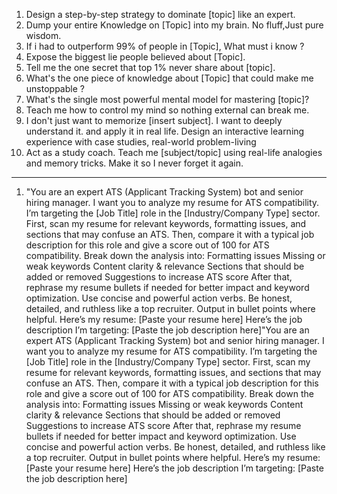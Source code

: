 1. Design a step-by-step strategy to dominate [topic] like an expert.
2. Dump your entire Knowledge on [Topic] into my brain. No fluff,Just pure wisdom.
3. If i had to outperform 99% of people in [Topic], What must i know ?
4. Expose the biggest lie people believed about [Topic].
5. Tell me the one secret that top 1% never share about [topic].
6. What's the one piece of knowledge about [Topic] that could make me unstoppable ?
7. What's the single most powerful mental model for mastering [topic]?
8. Teach me how to control my mind so nothing external can break me.
9. I don't just want to memorize [insert subject]. I want to deeply understand it. and apply it in real life. Design an interactive learning experience with case studies, real-world problem-living
10. Act as a study coach. Teach me [subject/topic] using real-life analogies and memory tricks. Make it so I never forget it again.



----
1. "You are an expert ATS (Applicant Tracking System) bot and senior hiring manager. I want you to analyze my resume for ATS compatibility. I’m targeting the [Job Title] role in the [Industry/Company Type] sector. First, scan my resume for relevant keywords, formatting issues, and sections that may confuse an ATS. Then, compare it with a typical job description for this role and give a score out of 100 for ATS compatibility. Break down the analysis into: Formatting issues Missing or weak keywords Content clarity & relevance Sections that should be added or removed Suggestions to increase ATS score After that, rephrase my resume bullets if needed for better impact and keyword optimization. Use concise and powerful action verbs. Be honest, detailed, and ruthless like a top recruiter. Output in bullet points where helpful. Here’s my resume: [Paste your resume here] Here’s the job description I’m targeting: [Paste the job description here]"You are an expert ATS (Applicant Tracking System) bot and senior hiring manager. I want you to analyze my resume for ATS compatibility. I’m targeting the [Job Title] role in the [Industry/Company Type] sector. First, scan my resume for relevant keywords, formatting issues, and sections that may confuse an ATS. Then, compare it with a typical job description for this role and give a score out of 100 for ATS compatibility. Break down the analysis into: Formatting issues Missing or weak keywords Content clarity & relevance Sections that should be added or removed Suggestions to increase ATS score After that, rephrase my resume bullets if needed for better impact and keyword optimization. Use concise and powerful action verbs. Be honest, detailed, and ruthless like a top recruiter. Output in bullet points where helpful. Here’s my resume: [Paste your resume here] Here’s the job description I’m targeting: [Paste the job description here]

